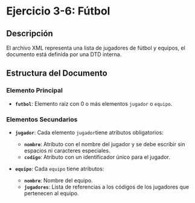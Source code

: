 # Ejercicio 3-6: Fútbol

## Descripción
El archivo XML representa una lista de jugadores de fútbol y equipos, el documento está definida por una DTD interna.

## Estructura del Documento
### Elemento Principal
- **`futbol`**: Elemento raíz con 0 o más elementos `jugador` o `equipo`.

### Elementos Secundarios
- **`jugador`**: Cada elemento `jugador`tiene atributos obligatorios:
  - **`nombre`**: Atributo con el nombre del jugador y se debe escribir sin espacios ni caracteres especiales.
  - **`codigo`**: Atributo con un identificador único para el jugador.

- **`equipo`**: Cada `equipo` tiene atributos:
  - **`nombre`**: Nombre del equipo.
  - **`jugadores`**: Lista de referencias a los códigos de los jugadores que pertenecen al equipo.